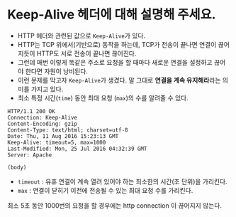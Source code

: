 # Keep-Alive 헤더에 대해 설명해 주세요.

- HTTP 헤더와 관련된 값으로 `Keep-Alive`가 있다.
- HTTP는 TCP 위에서(기반으로) 동작을 하는데, TCP가 전송이 끝나면 연결이 끊어지듯이 HTTP도 서로 전송이 끝나면 끊어진다.
- 그런데 매번 이렇게 똑같은 주소로 요청을 할 때마다 새로운 연결을 설정하고 끊어야 한다면 자원이 낭비된다.
- 이런 문제를 막고자 `Keep-Alive`가 생겼다. 말 그대로 **연결을 계속 유지해라**라는 의미를 가지고 있다.
- 최소 특정 시간(`time`) 동안 최대 요청 (`max`)의 수를 알려줄 수 있다.

```http request
HTTP/1.1 200 OK
Connection: Keep-Alive
Content-Encoding: gzip
Content-Type: text/html; charset=utf-8
Date: Thu, 11 Aug 2016 15:23:13 GMT
Keep-Alive: timeout=5, max=1000
Last-Modified: Mon, 25 Jul 2016 04:32:39 GMT
Server: Apache

(body)
```
- `timeout` : 유휴 연결이 계속 열려 있어야 하는 최소한의 시간(초 단위)을 가리킨다.
- `max` : 연결이 닫히기 이전에 전송될 수 있는 최대 요청 수를 가리킨다.

최소 5초 동안 1000번의 요청을 할 경우에는 http connection 이 끊어지지 않는다.